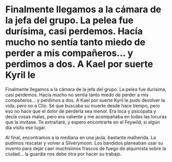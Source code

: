 # Finalmente llegamos a la cámara de la jefa del grupo. La pelea fue durísima, casi perdemos. Hacía mucho no sentía tanto miedo de perder a mis compañeros... y perdimos a dos. A Kael por suerte Kyril le

Finalmente llegamos a la cámara de la jefa del grupo. La pelea fue durísima, casi perdemos. Hacía mucho no sentía tanto miedo de perder a mis compañeros... y perdimos a dos. A Kael por suerte Kyril le pudo devolver la vida, pero no a Clio. Sé que buscaba su muerte desde hace tiempo, pero eso no hace que el dolor de perderla sea menor. Era loca y psicópata y decía cosas malas, pero era valiente y me acompañaba en todas las locuras que la invitase. Te extrañaré, y espero encontrarte en el Feywild, si algún día visito ese lugar.

Al final, encontramos a la mediana en una jaula, bastante malherida. La pudimos rescatar y volver a Silverymoon. Los bandidos planeaban usar su invento para dejar caer muchísimos frascos de fuego de alquimista sobre la ciudad… la guardia nos debe otra por hacer su trabajo.


